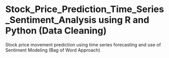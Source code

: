 # Stock_Price_Prediction_Time_Series_Sentiment_Analysis using R and Python (Data Cleaning)
Stock price movement prediction using time series forecasting and use of Sentiment Modeling (Bag of Word Approach)
